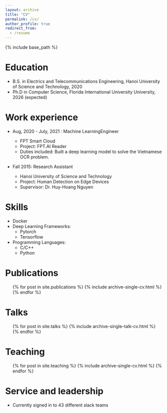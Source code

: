 ```yaml
---
layout: archive
title: "CV"
permalink: /cv/
author_profile: true
redirect_from:
  - /resume
---
```


{% include base_path %}

Education
======
* B.S. in Electrics and Telecommunications Engineering, Hanoi University of Science and Technology, 2020
* Ph.D in Computer Science, Florida International University University, 2026 (expected)

Work experience
======
* Aug, 2020 - July, 2021 : Machine LearningEngineer
  * FPT Smart Cloud
  * Project: FPT.AI Reader
  * Duties included: Built a deep learning model to solve the Vietnamese OCR problem. 

* Fall 2015: Research Assistant
  * Hanoi University of Science and Technology
  * Project: Human Detection on Edge Devices 
  * Supervisor: Dr. Huy-Hoang Nguyen
  
Skills
======
* Docker
* Deep Learning Frameworks:
  * Pytorch
  * Tensorflow
* Programming Languages:
  * C/C++
  * Python

Publications
======
  <ul>{% for post in site.publications %}
    {% include archive-single-cv.html %}
  {% endfor %}</ul>
  
Talks
======
  <ul>{% for post in site.talks %}
    {% include archive-single-talk-cv.html %}
  {% endfor %}</ul>
  
Teaching
======
  <ul>{% for post in site.teaching %}
    {% include archive-single-cv.html %}
  {% endfor %}</ul>
  
Service and leadership
======
* Currently signed in to 43 different slack teams
